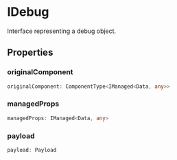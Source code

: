 # IDebug

Interface representing a debug object.

## Properties

### originalComponent

```ts
originalComponent: ComponentType<IManaged<Data, any>>
```

### managedProps

```ts
managedProps: IManaged<Data, any>
```

### payload

```ts
payload: Payload
```
